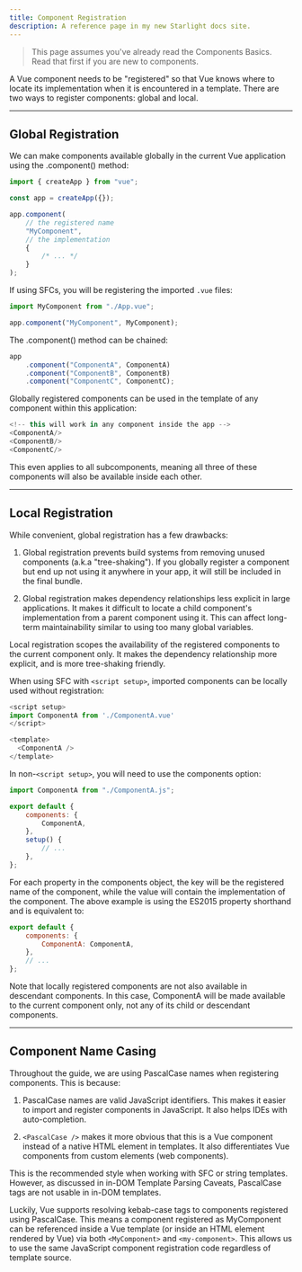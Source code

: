 ```yaml
---
title: Component Registration
description: A reference page in my new Starlight docs site.
---
```


> This page assumes you've already read the Components Basics.
> Read that first if you are new to components.

A Vue component needs to be "registered" so that Vue knows where to locate its implementation when it is encountered in a template. There are two ways to register components: global and local.

---

## Global Registration​

We can make components available globally in the current Vue application using the .component() method:

```js
import { createApp } from "vue";

const app = createApp({});

app.component(
	// the registered name
	"MyComponent",
	// the implementation
	{
		/* ... */
	}
);
```

If using SFCs, you will be registering the imported `.vue` files:

```js
import MyComponent from "./App.vue";

app.component("MyComponent", MyComponent);
```

The .component() method can be chained:

```js
app
	.component("ComponentA", ComponentA)
	.component("ComponentB", ComponentB)
	.component("ComponentC", ComponentC);
```

Globally registered components can be used in the template of any component within this application:

```js
<!-- this will work in any component inside the app -->
<ComponentA/>
<ComponentB/>
<ComponentC/>
```

This even applies to all subcomponents, meaning all three of these components will also be available inside each other.

---

## Local Registration​

While convenient, global registration has a few drawbacks:

1. Global registration prevents build systems from removing unused components (a.k.a "tree-shaking"). If you globally register a component but end up not using it anywhere in your app, it will still be included in the final bundle.

2. Global registration makes dependency relationships less explicit in large applications. It makes it difficult to locate a child component's implementation from a parent component using it. This can affect long-term maintainability similar to using too many global variables.

Local registration scopes the availability of the registered components to the current component only. It makes the dependency relationship more explicit, and is more tree-shaking friendly.

When using SFC with `<script setup>`, imported components can be locally used without registration:

```js
<script setup>
import ComponentA from './ComponentA.vue'
</script>

<template>
  <ComponentA />
</template>
```

In non-`<script setup>`, you will need to use the components option:

```js
import ComponentA from "./ComponentA.js";

export default {
	components: {
		ComponentA,
	},
	setup() {
		// ...
	},
};
```

For each property in the components object, the key will be the registered name of the component, while the value will contain the implementation of the component. The above example is using the ES2015 property shorthand and is equivalent to:

```js
export default {
	components: {
		ComponentA: ComponentA,
	},
	// ...
};
```

Note that locally registered components are not also available in descendant components. In this case, ComponentA will be made available to the current component only, not any of its child or descendant components.

---

## Component Name Casing​

Throughout the guide, we are using PascalCase names when registering components. This is because:

1. PascalCase names are valid JavaScript identifiers. This makes it easier to import and register components in JavaScript. It also helps IDEs with auto-completion.

2. `<PascalCase />` makes it more obvious that this is a Vue component instead of a native HTML element in templates. It also differentiates Vue components from custom elements (web components).

This is the recommended style when working with SFC or string templates. However, as discussed in in-DOM Template Parsing Caveats, PascalCase tags are not usable in in-DOM templates.

Luckily, Vue supports resolving kebab-case tags to components registered using PascalCase. This means a component registered as MyComponent can be referenced inside a Vue template (or inside an HTML element rendered by Vue) via both `<MyComponent>` and `<my-component>`. This allows us to use the same JavaScript component registration code regardless of template source.
